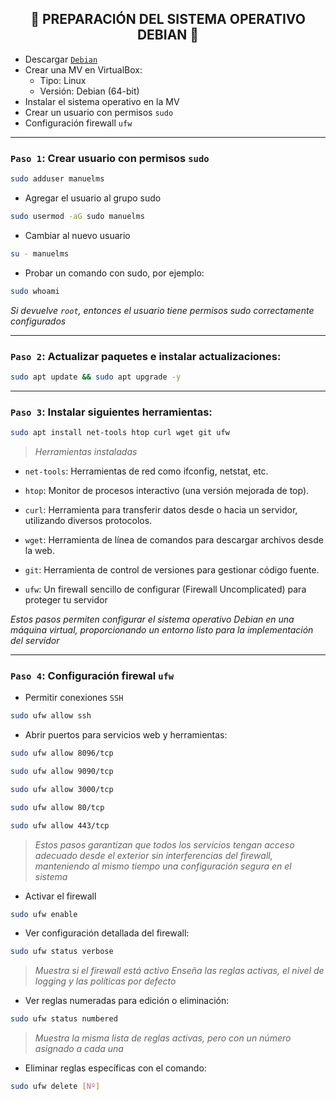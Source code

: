 <h2 align="center"> 🔧 PREPARACIÓN DEL SISTEMA OPERATIVO DEBIAN 🔧 </h2>

- Descargar [`Debian`](https://www.debian.org/distrib/)
- Crear una MV en VirtualBox:
   - Tipo: Linux
   - Versión: Debian (64-bit)
- Instalar el sistema operativo en la MV
- Crear un usuario con permisos `sudo`
- Configuración firewall `ufw`

---

### `Paso 1`: Crear usuario con permisos `sudo`

```bash
sudo adduser manuelms
```

- Agregar el usuario al grupo sudo
```bash
sudo usermod -aG sudo manuelms
```

- Cambiar al nuevo usuario

```bash
su - manuelms
```

- Probar un comando con sudo, por ejemplo:

```bash
sudo whoami
```

*Si devuelve `root`, entonces el usuario tiene permisos sudo correctamente configurados*

---

### `Paso 2`: Actualizar paquetes e instalar actualizaciones: 

```bash
sudo apt update && sudo apt upgrade -y
```

---

### `Paso 3`: Instalar siguientes herramientas: 

```bash
sudo apt install net-tools htop curl wget git ufw
````

> *Herramientas instaladas*

  - `net-tools`: Herramientas de red como ifconfig, netstat, etc.

  - `htop`: Monitor de procesos interactivo (una versión mejorada de top).

  - `curl`: Herramienta para transferir datos desde o hacia un servidor, utilizando diversos protocolos.

  - `wget`: Herramienta de línea de comandos para descargar archivos desde la web.

  - `git`: Herramienta de control de versiones para gestionar código fuente.

  - `ufw`: Un firewall sencillo de configurar (Firewall Uncomplicated) para proteger tu servidor


*Estos pasos permiten configurar el sistema operativo Debian en una máquina virtual, proporcionando un entorno listo para la implementación del servidor*

---

### `Paso 4`: Configuración firewal `ufw`

- Permitir conexiones `SSH`

```bash
sudo ufw allow ssh
```

- Abrir puertos para servicios web y herramientas:

```bash
sudo ufw allow 8096/tcp
```

```bash
sudo ufw allow 9090/tcp
```

```bash
sudo ufw allow 3000/tcp
```

```bash
sudo ufw allow 80/tcp
```

```bash
sudo ufw allow 443/tcp
```

> *Estos pasos garantizan que todos los servicios tengan acceso adecuado desde el exterior sin interferencias del firewall, manteniendo al mismo tiempo una configuración segura en el sistema*


- Activar el firewall

```bash
sudo ufw enable
```

- Ver configuración detallada del firewall:

```bash
sudo ufw status verbose
```

> *Muestra si el firewall está activo*
> *Enseña las reglas activas, el nivel de logging y las políticas por defecto*

- Ver reglas numeradas para edición o eliminación:

```bash
sudo ufw status numbered
```

> *Muestra la misma lista de reglas activas, pero con un número asignado a cada una*

- Eliminar reglas específicas con el comando:

```bash
sudo ufw delete [Nº]
```
